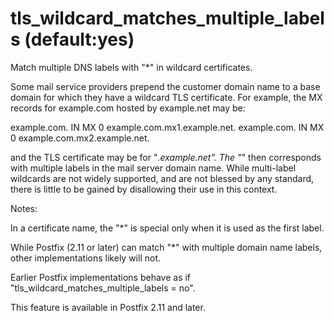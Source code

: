# tls_wildcard_matches_multiple_labels (default:yes) 

 Match multiple DNS labels with "*" in wildcard certificates.


 Some mail service providers prepend the customer domain name
to a base domain for which they have a wildcard TLS certificate.
For example, the MX records for example.com hosted by example.net
may be: 



example.com. IN MX 0 example.com.mx1.example.net.
example.com. IN MX 0 example.com.mx2.example.net.



 and the TLS certificate may be for "*.example.net". The "*"
then corresponds with multiple labels in the mail server domain
name.  While multi-label wildcards are not widely supported, and
are not blessed by any standard, there is little to be gained by
disallowing their use in this context.  

 Notes: 



  In a certificate name, the "*" is special only when it is
used as the first label. 

  While Postfix (2.11 or later) can match "*" with multiple
domain name labels, other implementations likely will not.  

  Earlier Postfix implementations behave as if
"tls_wildcard_matches_multiple_labels = no". 



 This feature is available in Postfix 2.11 and later.  


